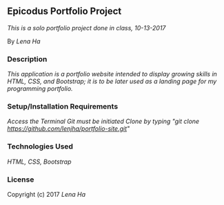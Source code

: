 ## Epicodus Portfolio Project ##

_This is a solo portfolio project done in class, 10-13-2017_

By _Lena Ha_


### Description ###
_This application is a portfolio website intended to display growing skills in HTML, CSS, and Bootstrap; it is to be later used as a landing page for my programming portfolio._

### Setup/Installation Requirements ###
_Access the Terminal_
_Git must be initiated_
_Clone by typing "git clone https://github.com/lenjha/portfolio-site.git"_

### Technologies Used ###
_HTML, CSS, Bootstrap_

### License ###
Copyright (c) 2017 _Lena Ha_
